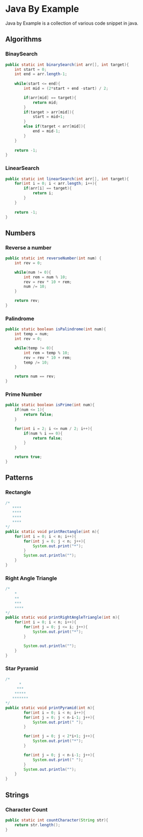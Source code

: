 # Java By Example
Java by Example is a collection of various code snippet in java.

## Algorithms

### BinaySearch
```java
public static int binarySearch(int arr[], int target){
    int start = 0;
    int end = arr.length-1;
    
    while(start <= end){
        int mid = (2*start + end -start) / 2;

        if(arr[mid] == target){
            return mid;
        }
        if(target > arr[mid]){
            start = mid+1;
        }
        else if(target < arr[mid]){
            end = mid-1;
        }
    }
    
    return -1;
} 
``` 

### LinearSearch
```java
public static int linearSearch(int arr[], int target){
    for(int i = 0; i < arr.length; i++){
        if(arr[i] == target){
            return i;
        }
    }
    
    return -1;
} 
```


## Numbers

### Reverse a number
```java
public static int reverseNumber(int num) {
    int rev = 0;

    while(num != 0){
        int rem = num % 10;
        rev = rev * 10 + rem;
        num /= 10;
    }

    return rev;
} 
```

### Palindrome 
```java
public static boolean isPalindrome(int num){
    int temp = num;
    int rev = 0;

    while(temp != 0){
        int rem = temp % 10;
        rev = rev * 10 + rem;
        temp /= 10;
    }

    return num == rev;
} 
```

### Prime Number
```java
public static boolean isPrime(int num){
    if(num <= 1){
        return false;
    }

    for(int i = 2; i <= num / 2; i++){
        if(num % i == 0){
            return false;
        }
    }

    return true;
}
```   

## Patterns

### Rectangle
```java
/*
   ****
   ****
   ****
   **** 
*/
public static void printRectangle(int n){
    for(int i = 0; i < n; i++){
        for(int j = 0; j < n; j++){
            System.out.print("*");
        }
        System.out.println("");
    }
} 
```

### Right Angle Triangle
```java
/*
    *
    **
    ***
    ****
*/
public static void printRightAngleTriangle(int n){
    for(int i = 0; i < n; i++){
        for(int j = 0; j <= i; j++){
            System.out.print("*");
        }

        System.out.println("");
    }
}
```

### Star Pyramid
```java
/*
      *
     ***
    *****
   *******
*/
public static void printPyramid(int n){
        for(int i = 0; i < n; i++){
        for(int j = 0; j < n-i-1; j++){
            System.out.print(" ");
        }

        for(int j = 0; j < 2*i+1; j++){
            System.out.print("*");
        }

        for(int j = 0; j < n-i-1; j++){
            System.out.print(" ");
        }
        System.out.println("");
    }
}
```

## Strings

### Character Count
```java
public static int countCharacter(String str){
    return str.length();
} 
```
